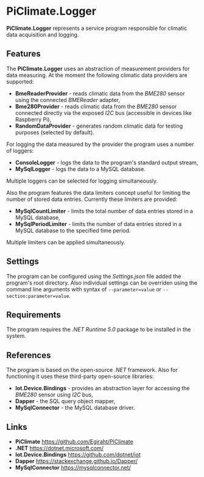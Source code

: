 # PiClimate.Logger

**PiClimate.Logger** represents a service program responsible for climatic data acquisition and logging.

## Features

The **PiClimate.Logger** uses an abstraction of measurement providers for data measuring. At the moment the following
climatic data providers are supported:

* **BmeReaderProvider** - reads climatic data from the *BME280* sensor using the connected *BMEReader* adapter,
* **Bme280Provider** - reads climatic data from the *BME280* sensor connected directly via the exposed *I2C* bus
  (accessible in devices like Raspberry Pi),
* **RandomDataProvider** - generates random climatic data for testing purposes (selected by default).

For logging the data measured by the provider the program uses a number of loggers:

* **ConsoleLogger** - logs the data to the program's standard output stream,
* **MySqlLogger** - logs the data to a MySQL database.

Multiple loggers can be selected for logging simultaneously.

Also the program features the data limiters concept useful for limiting the number of stored data entries. Currently
these limiters are provided:

* **MySqlCountLimiter** - limits the total number of data entries stored in a MySQL database,
* **MySqlPeriodLimiter** - limits the number of data entries stored in a MySQL database to the specified time period.

Multiple limiters can be applied simultaneously.

## Settings

The program can be configured using the *Settings.json* file added the program's root directory. Also individual
settings can be overriden using the command line arguments with syntax of `--parameter=value` or
`--section:parameter=value`.

## Requirements

The program requires the *.NET Runtime 5.0* package to be installed in the system.

## References

The program is based on the open-source *.NET* framework. Also for functioning it uses these third-party open-source
libraries:

* **Iot.Device.Bindings** - provides an abstraction layer for accessing the *BME280* sensor using *I2C* bus,
* **Dapper** - the SQL query object mapper,
* **MySqlConnector** - the MySQL database driver.

## Links

* **PiClimate** <https://github.com/Egiraht/PiClimate>
* **.NET** <https://dotnet.microsoft.com/>
* **Iot.Device.Bindings** <https://github.com/dotnet/iot>
* **Dapper** <https://stackexchange.github.io/Dapper/>
* **MySqlConnector** <https://mysqlconnector.net/>
